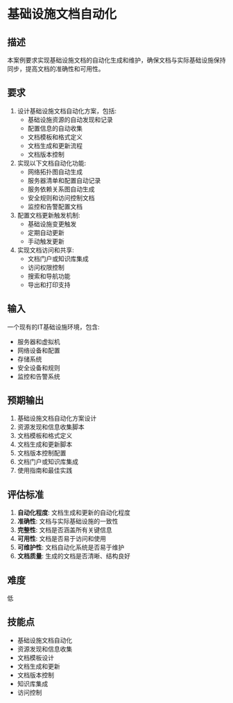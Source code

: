 # 基础设施文档自动化

## 描述

本案例要求实现基础设施文档的自动化生成和维护，确保文档与实际基础设施保持同步，提高文档的准确性和可用性。

## 要求

1. 设计基础设施文档自动化方案，包括:
   - 基础设施资源的自动发现和记录
   - 配置信息的自动收集
   - 文档模板和格式定义
   - 文档生成和更新流程
   - 文档版本控制
2. 实现以下文档自动化功能:
   - 网络拓扑图自动生成
   - 服务器清单和配置自动记录
   - 服务依赖关系图自动生成
   - 安全规则和访问控制文档
   - 监控和告警配置文档
3. 配置文档更新触发机制:
   - 基础设施变更触发
   - 定期自动更新
   - 手动触发更新
4. 实现文档访问和共享:
   - 文档门户或知识库集成
   - 访问权限控制
   - 搜索和导航功能
   - 导出和打印支持

## 输入

一个现有的IT基础设施环境，包含:
- 服务器和虚拟机
- 网络设备和配置
- 存储系统
- 安全设备和规则
- 监控和告警系统

## 预期输出

1. 基础设施文档自动化方案设计
2. 资源发现和信息收集脚本
3. 文档模板和格式定义
4. 文档生成和更新脚本
5. 文档版本控制配置
6. 文档门户或知识库集成
7. 使用指南和最佳实践

## 评估标准

1. **自动化程度**: 文档生成和更新的自动化程度
2. **准确性**: 文档与实际基础设施的一致性
3. **完整性**: 文档是否涵盖所有关键信息
4. **可用性**: 文档是否易于访问和使用
5. **可维护性**: 文档自动化系统是否易于维护
6. **文档质量**: 生成的文档是否清晰、结构良好

## 难度

低

## 技能点

- 基础设施文档自动化
- 资源发现和信息收集
- 文档模板设计
- 文档生成和更新
- 文档版本控制
- 知识库集成
- 访问控制